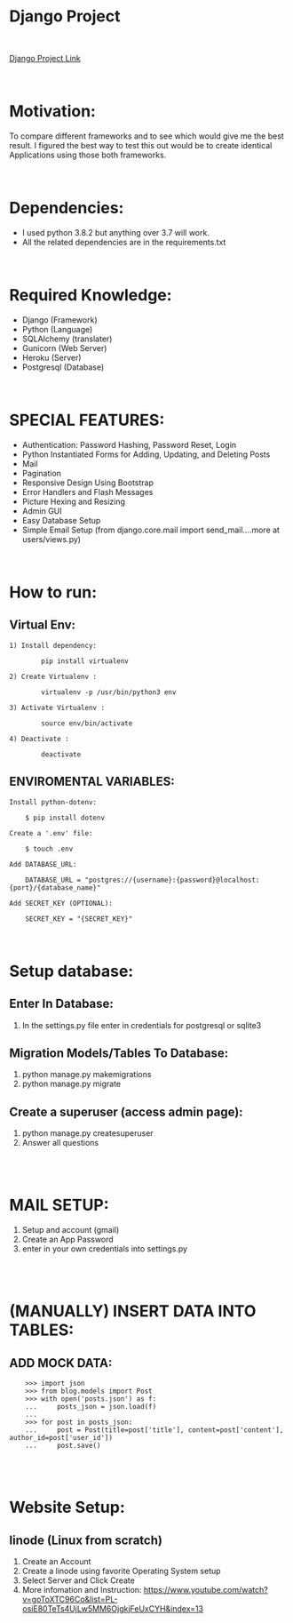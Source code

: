 # Django Project

<br>

<a href='https://www.aschonnproject.com'>Django Project Link</a>

<br>

# Motivation:
To compare different frameworks and to see which would give me the best result. I figured the best way to test this out would be to create identical Applications using those both frameworks.

<br>

# Dependencies:
- I used python 3.8.2 but anything over 3.7 will work.
- All the related dependencies are in the requirements.txt

<br>

# Required Knowledge:
- Django (Framework) 
- Python (Language)
- SQLAlchemy (translater)
- Gunicorn (Web Server)
- Heroku (Server)
- Postgresql (Database)  

<br>

# SPECIAL FEATURES:
- Authentication: Password Hashing, Password Reset, Login
- Python Instantiated Forms for Adding, Updating, and Deleting Posts
- Mail
- Pagination
- Responsive Design Using Bootstrap
- Error Handlers and Flash Messages
- Picture Hexing and Resizing 
- Admin GUI
- Easy Database Setup
- Simple Email Setup (from django.core.mail import send_mail....more at users/views.py)

<br>

# How to run:

## Virtual Env:
    1) Install dependency: 
        
            pip install virtualenv

    2) Create Virtualenv :

            virtualenv -p /usr/bin/python3 env

    3) Activate Virtualenv : 

            source env/bin/activate

    4) Deactivate : 
            
            deactivate

## ENVIROMENTAL VARIABLES:

    Install python-dotenv:

        $ pip install dotenv

    Create a '.env' file:

        $ touch .env

    Add DATABASE_URL:

        DATABASE_URL = "postgres://{username}:{password}@localhost:{port}/{database_name}"

    Add SECRET_KEY (OPTIONAL):

        SECRET_KEY = "{SECRET_KEY}"

<br>

# Setup database:

## Enter In Database:
1) In the settings.py file enter in credentials for postgresql or sqlite3

## Migration Models/Tables To Database:
1) python manage.py makemigrations
2) python manage.py migrate

## Create a superuser (access admin page):
1) python manage.py createsuperuser
2) Answer all questions


<br>
<br>

# MAIL SETUP:

1) Setup and account (gmail)
2) Create an App Password 
3) enter in your own credentials into settings.py


<br>
<br>

# (MANUALLY) INSERT DATA INTO TABLES:


## ADD MOCK DATA:
        >>> import json
        >>> from blog.models import Post
        >>> with open('posts.json') as f:
        ...     posts_json = json.load(f)
        ... 
        >>> for post in posts_json:
        ...     post = Post(title=post['title'], content=post['content'], author_id=post['user_id'])
        ...     post.save()

<br>
<br>

# Website Setup:


## linode (Linux from scratch)
1) Create an Account
2) Create a linode using favorite Operating System setup
3) Select Server and Click Create
4) More infomation and Instruction:
    https://www.youtube.com/watch?v=goToXTC96Co&list=PL-osiE80TeTs4UjLw5MM6OjgkjFeUxCYH&index=13

